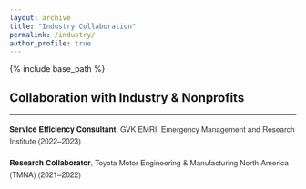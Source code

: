 ```yaml
---
layout: archive
title: "Industry Collaboration"
permalink: /industry/
author_profile: true
---
```


{% include base_path %}

<style>
  ul.custom-industry {
    list-style-type: none;
    padding-left: 0;
    font-size: 0.95em;
    font-family: 'Helvetica Neue', 'Segoe UI', sans-serif;
    color: #333;
  }

  ul.custom-industry li {
    margin-bottom: 1.2em;
    line-height: 1.6em;
  }

  ul.custom-industry li strong {
    color: #1a1a1a;
    font-weight: 600;
  }
</style>

<h2>Collaboration with Industry & Nonprofits</h2><hr />
<ul class="custom-industry">
  <li><strong>Service Efficiency Consultant</strong>, GVK EMRI: Emergency Management and Research Institute (2022–2023)</li>
  <li><strong>Research Collaborator</strong>, Toyota Motor Engineering & Manufacturing North America (TMNA) (2021–2022)</li>
</ul>




